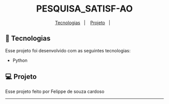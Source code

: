 <h1 align="center"> PESQUISA_SATISF-AO </h1>

<p align="center">
  <a href="#-tecnologias">Tecnologias</a>&nbsp;&nbsp;&nbsp;|&nbsp;&nbsp;&nbsp;
  <a href="#-projeto">Projeto</a>&nbsp;&nbsp;&nbsp;|&nbsp;&nbsp;&nbsp;
  



## 🚀 Tecnologias

Esse projeto foi desenvolvido com as seguintes tecnologias:

- Python

## 💻 Projeto

Esse projeto feito por Felippe de souza cardoso


---
